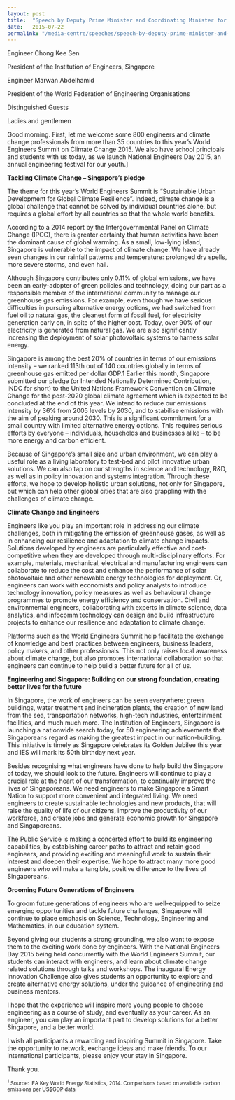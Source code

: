 ```yaml
---
layout: post
title:  "Speech by Deputy Prime Minister and Coordinating Minister for National Security and Minister for Home Affairs, Mr Teo Chee Hean, on Climate Change 2015 and National Engineers Day (NED) at the Joint Opening of the World Engineers Summit (WES)"
date:   2015-07-22
permalink: "/media-centre/speeches/speech-by-deputy-prime-minister-and-coordinating-minister-for-national-security-and-minister-for-home-affairs-mr-teo-chee-hean-on-climate-change-2015-and-national-engineers-day-(ned)"
---
```


Engineer Chong Kee Sen  

President of the Institution of Engineers, Singapore  

Engineer Marwan Abdelhamid  

President of the World Federation of Engineering Organisations  

Distinguished Guests  

Ladies and gentlemen  

Good morning. First, let me welcome some 800 engineers and climate change professionals from more than 35 countries to this year’s World Engineers Summit on Climate Change 2015. We also have school principals and students with us today, as we launch National Engineers Day 2015, an annual engineering festival for our youth.]

**Tackling Climate Change – Singapore’s pledge**

The theme for this year’s World Engineers Summit is “Sustainable Urban Development for Global Climate Resilience”. Indeed, climate change is a global challenge that cannot be solved by individual countries alone, but requires a global effort by all countries so that the whole world benefits.

According to a 2014 report by the Intergovernmental Panel on Climate Change (IPCC), there is greater certainty that human activities have been the dominant cause of global warming. As a small, low-lying island, Singapore is vulnerable to the impact of climate change.   We have already seen changes in our rainfall patterns and temperature: prolonged dry spells, more severe storms, and even hail. 

Although Singapore contributes only 0.11% of global emissions, we have been an early-adopter of green policies and technology, doing our part as a responsible member of the international community to manage our greenhouse gas emissions.  For example, even though we have serious difficulties in pursuing alternative energy options, we had switched from fuel oil to natural gas, the cleanest form of fossil fuel, for electricity generation early on, in spite of the higher cost. Today, over 90% of our electricity is generated from natural gas. We are also significantly increasing the deployment of solar photovoltaic systems to harness solar energy.

Singapore is among the best 20% of countries in terms of our emissions intensity – we ranked 113th out of 140 countries globally in terms of greenhouse gas emitted per dollar GDP.1 Earlier this month, Singapore submitted our pledge (or Intended Nationally Determined Contribution, INDC for short) to the United Nations Framework Convention on Climate Change for the post-2020 global climate agreement which is expected to be concluded at the end of this year.  We intend to reduce our emissions intensity by 36% from 2005 levels by 2030, and to stabilise emissions with the aim of peaking around 2030.   This is a significant commitment for a small country with limited alternative energy options.  This requires serious efforts by everyone – individuals, households and businesses alike – to be more energy and carbon efficient.

Because of Singapore’s small size and urban environment, we can play a useful role as a living laboratory to test-bed and pilot innovative urban solutions.  We can also tap on our strengths in science and technology, R&D, as well as in policy innovation and systems integration. Through these efforts, we hope to develop holistic urban solutions, not only for Singapore, but which can help other global cities that are also grappling with the challenges of climate change.

**Climate Change and Engineers**

Engineers like you play an important role in addressing our climate challenges, both in mitigating the emission of greenhouse gases, as well as in enhancing our resilience and adaptation to climate change impacts. Solutions developed by engineers are particularly effective and cost-competitive when they are developed through multi-disciplinary efforts.  For example, materials, mechanical, electrical and manufacturing engineers can collaborate to reduce the cost and enhance the performance of solar photovoltaic and other renewable energy technologies for deployment.  Or, engineers can work with economists and policy analysts to introduce technology innovation, policy measures as well as behavioural change programmes to promote energy efficiency and conservation. Civil and environmental engineers, collaborating with experts in climate science, data analytics, and infocomm technology can design and build infrastructure projects to enhance our resilience and adaptation to climate change. 

Platforms such as the World Engineers Summit help facilitate the exchange of knowledge and best practices between engineers, business leaders, policy makers, and other professionals. This not only raises local awareness about climate change, but also promotes international collaboration so that engineers can continue to help build a better future for all of us.

**Engineering and Singapore: Building on our strong foundation, creating better lives for the future**

In Singapore, the work of engineers can be seen everywhere:  green buildings, water treatment and incineration plants, the creation of new land from the sea, transportation networks, high-tech industries, entertainment facilities, and much much more. The Institution of Engineers, Singapore is launching a nationwide search today, for 50 engineering achievements that Singaporeans regard as making the greatest impact in our nation-building. This initiative is timely as Singapore celebrates its Golden Jubilee this year and IES will mark its 50th birthday next year.

Besides recognising what engineers have done to help build the Singapore of today, we should look to the future. Engineers will continue to play a crucial role at the heart of our transformation, to continually improve the lives of Singaporeans. We need engineers to make Singapore a Smart Nation to support more convenient and integrated living. We need engineers to create sustainable technologies and new products, that will raise the quality of life of our citizens, improve the productivity of our workforce, and create jobs and generate economic growth for Singapore and Singaporeans.

The Public Service is making a concerted effort to build its engineering capabilities, by establishing career paths to attract and retain good engineers, and providing exciting and meaningful work to sustain their interest and deepen their expertise. We hope to attract many more good engineers who will make a tangible, positive difference to the lives of Singaporeans.

**Grooming Future Generations of Engineers**

To groom future generations of engineers who are well-equipped to seize emerging opportunities and tackle future challenges, Singapore will continue to place emphasis on Science, Technology, Engineering and Mathematics, in our education system.

Beyond giving our students a strong grounding, we also want to expose them to the exciting work done by engineers. With the National Engineers Day 2015 being held concurrently with the World Engineers Summit, our students can interact with engineers, and learn about climate change related solutions through talks and workshops. The inaugural Energy Innovation Challenge also gives students an opportunity to explore and create alternative energy solutions, under the guidance of engineering and business mentors.

I hope that the experience will inspire more young people to choose engineering as a course of study, and eventually as your career. As an engineer, you can play an important part to develop solutions for a better Singapore, and a better world.

I wish all participants a rewarding and inspiring Summit in Singapore.  Take the opportunity to network, exchange ideas and make friends. To our international participants, please enjoy your stay in Singapore. 

Thank you.

<sub><sup>1</sup> Source: IEA Key World Energy Statistics, 2014. Comparisons based on available carbon emissions per US$GDP data</sub>



